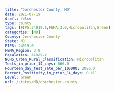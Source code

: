 ```yaml
---
title: "Dorchester County, MD"
date: 2021-07-19
draft: false
type: county
tags: [FIPS:24019.0,FEMA:3.0,Micropolitan,Green]
categories: [MD]
County: Dorchester County
State: MD
FIPS: 24019.0
FEMA_Region: 3.0
Population: 31929.0
NCHS_Urban_Rural_Classification: Micropolitan
Tests_in_prior_14_days: 666.0
Fourteen_day_test_rate_per_100000: 2086.0
Percent_Positivity_in_prior_14_days: 0.011
Level: Green
url: /states/MD/dorchester-county
---
```



